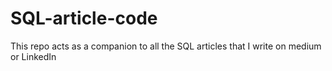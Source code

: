 # SQL-article-code
This repo acts as a companion to all the SQL articles that I write on medium or LinkedIn 

